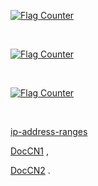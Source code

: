 

<a href="http://s05.flagcounter.com/more/Ep"><img src="https://s05.flagcounter.com/count2/Ep/bg_373737/txt_F2F2F2/border_373737/columns_3/maxflags_12/viewers_0/labels_0/pageviews_1/flags_0/percent_0/" alt="Flag Counter" border="0"></a>


<br />


<a href="http://s05.flagcounter.com/more/Ep"><img src="https://s05.flagcounter.com/mini/Ep/bg_373737/txt_F2F2F2/border_373737/flags_0/" alt="Flag Counter" border="0"></a>


<br />


<a href="http://s05.flagcounter.com/more/Ep"><img src="https://s05.flagcounter.com/count2/Ep/bg_373737/txt_F2F2F2/border_373737/columns_5/maxflags_180/viewers_0/labels_0/pageviews_1/flags_1/percent_0/" alt="Flag Counter" border="0"></a>


<br />


[ip-address-ranges](https://lite.ip2location.com/ip-address-ranges-by-country)


[DocCN1](https://iboxdb.github.io/cn.html) , 

[DocCN2](http://www.iboxdb.com/cn.html) .